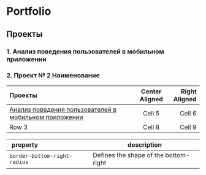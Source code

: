 # Portfolio
## Проекты
### 1. Анализ  поведения пользователей в мобильном приложении


 
### 2. Проект № 2 Наименование


| <div style="width:290px">Проекты</div> | Center Aligned  | Right Aligned |
|:------------- |:---------------:| -------------:|
|[Анализ  поведения пользователей в мобильном приложении](https://github.com/Andrey6158/Porfolio/blob/main/Analysis_of_user_behavior_in_mobile_application.ipynb)     | Cell 5          | Cell 6        |
| Row 3         | Cell 8          | Cell 9        |



| <div style="width:80px">property</div> | description                           |
| --------------------------------------- | ------------------------------------- |
| `border-bottom-right-radius`            | Defines the shape of the bottom-right |
